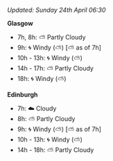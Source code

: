 *Updated: Sunday 24th April 06:30*

**Glasgow**

* 7h, 8h: :partly_sunny: Partly Cloudy
* 9h: :cyclone: Windy (:partly_sunny:) [:partly_sunny: as of 7h]
* 10h - 13h: :cyclone: Windy (:partly_sunny:)
* 14h - 17h: :partly_sunny: Partly Cloudy
* 18h: :cyclone: Windy (:partly_sunny:)

**Edinburgh**

* 7h: :cloud: Cloudy
* 8h: :partly_sunny: Partly Cloudy
* 9h: :cyclone: Windy (:partly_sunny:) [:partly_sunny: as of 7h]
* 10h - 13h: :cyclone: Windy (:partly_sunny:)
* 14h - 18h: :partly_sunny: Partly Cloudy

